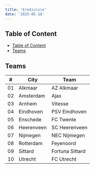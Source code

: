 ```yaml
---
title: 'Eredivisie'
date: '2025-05-18'
---
```


## Table of Content

- [Table of Content](#table-of-content)
- [Teams](#teams)

## Teams

| #   | City       | Team            |
| --- | ---------- | --------------- |
| 01  | Alkmaar    | AZ Alkmaar      |
| 02  | Amsterdam  | Ajax            |
| 03  | Arnhem     | Vitesse         |
| 04  | Eindhoven  | PSV Eindhoven   |
| 05  | Enschede   | FC Twente       |
| 06  | Heerenveen | SC Heerenveen   |
| 07  | Nijmegen   | NEC Nijmegen    |
| 08  | Rotterdam  | Feyenoord       |
| 09  | Sittard    | Fortuna Sittard |
| 10  | Utrecht    | FC Utrecht      |
